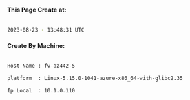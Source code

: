 
   
#### This Page Create at:

```bash

2023-08-23 - 13:48:31 UTC

```

#### Create By Machine:

```bash

Host Name : fv-az442-5

platform  : Linux-5.15.0-1041-azure-x86_64-with-glibc2.35

Ip Local  : 10.1.0.110

```

